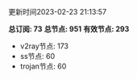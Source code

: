更新时间2023-02-23 21:13:57

**总订阅: 73**
**总节点: 951**
**有效节点: 293**
- v2ray节点: 173
- ss节点: 60
- trojan节点: 60
